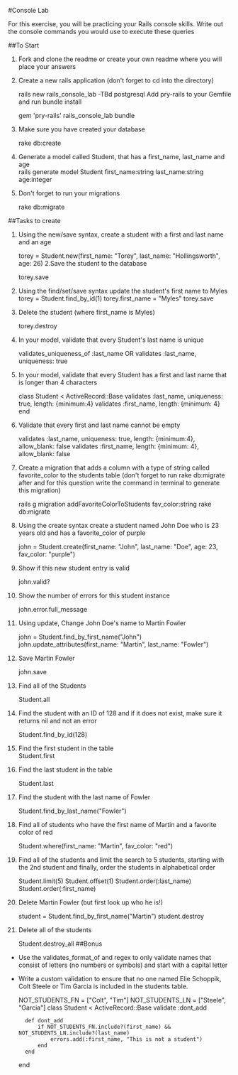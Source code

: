 #Console Lab

For this exercise, you will be practicing your Rails console skills. Write out the console commands you would use to execute these queries

##To Start

1. Fork and clone the readme or create your own readme where you will place your answers   
2. Create a new rails application (don't forget to cd into the directory)

	rails new rails_console_lab -TBd postgresql
Add pry-rails to your Gemfile and run bundle install   

	gem 'pry-rails'
	rails_console_lab
	bundle
3. Make sure you have created your database   

	rake db:create
4. Generate a model called Student, that has a first_name, last_name and age  
	rails generate model Student first_name:string last_name:string age:integer
5. Don't forget to run your migrations  

	rake db:migrate
	
##Tasks to create

1. Using the new/save syntax, create a student with a first and last name and an age    
	
	torey = Student.new(first_name: "Torey", last_name: "Hollingsworth", age: 26)
2.Save the student to the database  
	
	torey.save 
3. Using the find/set/save syntax update the student's first name to Myles  
	torey = Student.find_by_id(1)
	torey.first_name = "Myles"
	torey.save
4. Delete the student (where first_name is Myles)  
	
	torey.destroy
5. In your model, validate that every Student's last name is unique  
	
	validates_uniqueness_of :last_name
	OR
	validates :last_name, uniqueness: true
6. In your model, validate that every Student has a first and last name that is longer than 4 characters  

	class Student < ActiveRecord::Base
		validates :last_name, uniqueness: true, length: {minimum:4}
		validates :first_name, length: {minimum: 4}
	end

7. Validate that every first and last name cannot be empty  
	
	validates :last_name, uniqueness: true, length: {minimum:4}, allow_blank: false
	validates :first_name, length: {minimum: 4}, allow_blank: false
8. Create a migration that adds a column with a type of string called favorite_color to the students table (don't forget to run rake db:migrate after and for this question write the command in terminal to generate this migration)  
	
	rails g migration addFavoriteColorToStudents fav_color:string 
	rake db:migrate
9. Using the create syntax create a student named John Doe who is 23 years old and has a favorite_color of purple  

	john = Student.create(first_name: "John", last_name: "Doe", age: 23, fav_color: "purple")
10. Show if this new student entry is valid  

	john.valid?
11. Show the number of errors for this student instance  

	john.error.full_message
12. Using update, Change John Doe's name to Martin Fowler  

	john = Student.find_by_first_name("John")
	john.update_attributes(first_name: "Martin", last_name: "Fowler")

13. Save Martin Fowler  

	john.save
14. Find all of the Students

	Student.all  
15. Find the student with an ID of 128 and if it does not exist, make sure it returns nil and not an error  

	Student.find_by_id(128)
16. Find the first student in the table  
	Student.first
17. Find the last student in the table  

	Student.last
18. Find the student with the last name of Fowler  

	Student.find_by_last_name("Fowler")
19. Find all of students who have the first name of Martin and a favorite color of red  

	Student.where(first_name: "Martin", fav_color: "red")
20. Find all of the students and limit the search to 5 students, starting with the 2nd student and finally, order the students in alphabetical order  

	Student.limit(5)
	Student.offset(1)
	Student.order(:last_name)
	Student.order(:first_name)
21. Delete Martin Fowler (but first look up who he is!)  

	student = Student.find_by_first_name("Martin")
	student.destroy
22. Delete all of the students  

	Student.destroy_all
##Bonus

* Use the validates_format_of and regex to only validate names that consist of letters (no numbers or symbols) and start with a capital letter  
* Write a custom validation to ensure that no one named Elie Schoppik, Colt Steele or Tim Garcia is included in the students table.

	NOT_STUDENTS_FN = ["Colt", "Tim"]
	NOT_STUDENTS_LN = ["Steele", "Garcia"]
	class Student < ActiveRecord::Base
		validate :dont_add

		def dont_add
			if NOT_STUDENTS_FN.include?(first_name) && NOT_STUDENTS_LN.include?(last_name)
				errors.add(:first_name, "This is not a student")
			end
		end

	end
